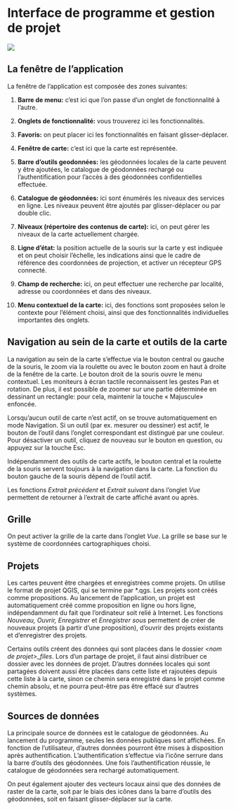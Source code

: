 # Interface de programme et gestion de projet

<img src="../media/image1.png"/>

## La fenêtre de l’application

La fenêtre de l’application est composée des zones suivantes:

1.  **Barre de menu:** c’est ici que l’on passe d’un onglet de fonctionnalité à l’autre.

2.  **Onglets de fonctionnalité:** vous trouverez ici les fonctionnalités.

3.  **Favoris:** on peut placer ici les fonctionnalités en faisant glisser-déplacer.

4.  **Fenêtre de carte:** c’est ici que la carte est représentée.

5.  **Barre d’outils geodonnées:** les géodonnées locales de la carte peuvent y être ajoutées, le catalogue de géodonnées rechargé ou l’authentification pour l’accès à des géodonnées confidentielles effectuée.

6.  **Catalogue de géodonnées:** ici sont énumérés les niveaux des services en ligne. Les niveaux peuvent être ajoutés par glisser-déplacer ou par double clic.

7.  **Niveaux (répertoire des contenus de carte):** ici, on peut gérer les niveaux de la carte actuellement chargée.

8.  **Ligne d’état:** la position actuelle de la souris sur la carte y est indiquée et on peut choisir l’échelle, les indications ainsi que le cadre de référence des coordonnées de projection, et activer un récepteur GPS connecté.

9.  **Champ de recherche:** ici, on peut effectuer une recherche par localité, adresse ou coordonnées et dans des niveaux.

10. **Menu contextuel de la carte:** ici, des fonctions sont proposées selon le contexte pour l’élément choisi, ainsi que des fonctionnalités individuelles importantes des onglets.

## Navigation au sein de la carte et outils de la carte

La navigation au sein de la carte s’effectue via le bouton central ou gauche de la souris, le zoom via la roulette ou avec le bouton zoom en haut à droite de la fenêtre de la carte. Le bouton droit de la souris ouvre le menu contextuel. Les moniteurs à écran tactile reconnaissent les gestes Pan et rotation. De plus, il est possible de zoomer sur une partie déterminée en dessinant un rectangle: pour cela, maintenir la touche « Majuscule» enfoncée.

Lorsqu’aucun outil de carte n’est actif, on se trouve automatiquement en mode Navigation. Si un outil (par ex. mesurer ou dessiner) est actif, le bouton de l’outil dans l’onglet correspondant est distingué par une couleur. Pour désactiver un outil, cliquez de nouveau sur le bouton en question, ou appuyez sur la touche Esc.

Indépendamment des outils de carte actifs, le bouton central et la roulette de la souris servent toujours à la navigation dans la carte. La fonction du bouton gauche de la souris dépend de l’outil actif.

Les fonctions *Extrait précédent* et *Extrait suivant* dans l’onglet *Vue* permettent de retourner à l’extrait de carte affiché avant ou après.

## Grille

On peut activer la grille de la carte dans l’onglet *Vue*. La grille se base sur le système de coordonnées cartographiques choisi.

## Projets

Les cartes peuvent être chargées et enregistrées comme projets. On utilise le format de projet QGIS, qui se termine par \*.qgs. Les projets sont créés comme propositions. Au lancement de l’application, un projet est automatiquement créé comme proposition en ligne ou hors ligne, indépendamment du fait que l’ordinateur soit relié à Internet. Les fonctions *Nouveau, Ouvrir, Enregistrer* et *Enregistrer sous* permettent de créer de nouveaux projets (à partir d’une proposition), d’ouvrir des projets existants et d’enregistrer des projets.

Certains outils créent des données qui sont placées dans le dossier *&lt;nom de projet&gt;\_files*. Lors d’un partage de projet, il faut ainsi distribuer ce dossier avec les données de projet. D’autres données locales qui sont partagées doivent aussi être placées dans cette liste et rajoutées depuis cette liste à la carte, sinon ce chemin sera enregistré dans le projet comme chemin absolu, et ne pourra peut-être pas être effacé sur d’autres systèmes.

## Sources de données

La principale source de données est le catalogue de géodonnées. Au lancement du programme, seules les données publiques sont affichées. En fonction de l’utilisateur, d’autres données pourront être mises à disposition après authentification. L’authentification s’effectue via l’icône serrure dans la barre d’outils des géodonnées. Une fois l’authentification réussie, le catalogue de géodonnées sera rechargé automatiquement.

On peut également ajouter des vecteurs locaux ainsi que des données de raster de la carte, soit par le biais des icônes dans la barre d’outils des géodonnées, soit en faisant glisser-déplacer sur la carte.

